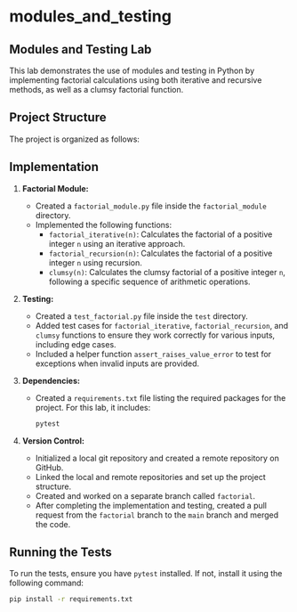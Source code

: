 # modules_and_testing

## Modules and Testing Lab

This lab demonstrates the use of modules and testing in Python by implementing factorial calculations using both iterative and recursive methods, as well as a clumsy factorial function.

## Project Structure

The project is organized as follows:

## Implementation

1. **Factorial Module:**
    - Created a `factorial_module.py` file inside the `factorial_module` directory.
    - Implemented the following functions:
        - `factorial_iterative(n)`: Calculates the factorial of a positive integer `n` using an iterative approach.
        - `factorial_recursion(n)`: Calculates the factorial of a positive integer `n` using recursion.
        - `clumsy(n)`: Calculates the clumsy factorial of a positive integer `n`, following a specific sequence of arithmetic operations.

2. **Testing:**
    - Created a `test_factorial.py` file inside the `test` directory.
    - Added test cases for `factorial_iterative`, `factorial_recursion`, and `clumsy` functions to ensure they work correctly for various inputs, including edge cases.
    - Included a helper function `assert_raises_value_error` to test for exceptions when invalid inputs are provided.

3. **Dependencies:**
    - Created a `requirements.txt` file listing the required packages for the project. For this lab, it includes:
      ```txt
      pytest
      ```

4. **Version Control:**
    - Initialized a local git repository and created a remote repository on GitHub.
    - Linked the local and remote repositories and set up the project structure.
    - Created and worked on a separate branch called `factorial`.
    - After completing the implementation and testing, created a pull request from the `factorial` branch to the `main` branch and merged the code.

## Running the Tests

To run the tests, ensure you have `pytest` installed. If not, install it using the following command:

```bash
pip install -r requirements.txt


